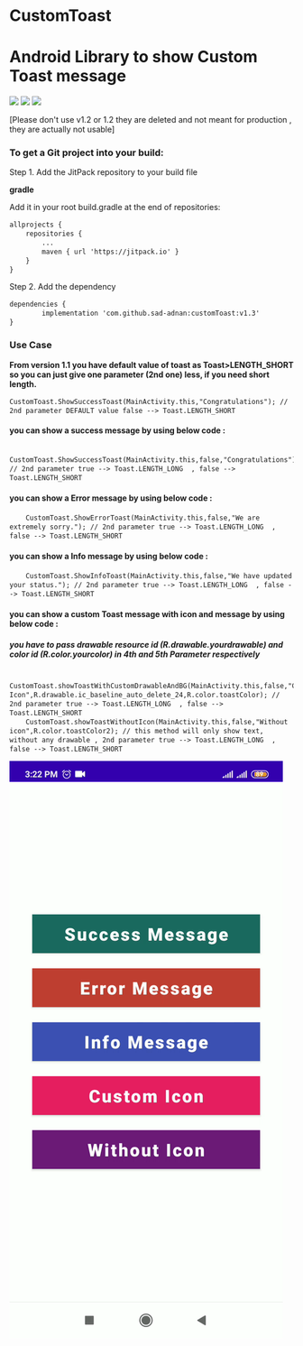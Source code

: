 # CustomToast
<h1>Android Library to show Custom Toast message</h1>

[![](https://jitpack.io/v/sad-adnan/customToast.svg)](https://jitpack.io/#sad-adnan/customToast)
[![](https://jitpack.io/v/sad-adnan/customToast/month.svg)](https://jitpack.io#sad-adnan/customToast)
[![](https://jitpack.io/v/sad-adnan/customToast/week.svg)](https://jitpack.io#sad-adnan/customToast)

 [Please don't use v1.2 or 1.2 they are deleted and not meant for production , they are actually not usable]

<h3><b>To get a Git project into your build:</b></h3>

Step 1. Add the JitPack repository to your build file

<b>gradle</b>

Add it in your root build.gradle at the end of repositories:

	allprojects {
		repositories {
			...
			maven { url 'https://jitpack.io' }
		}
	}
Step 2. Add the dependency

	dependencies {
	        implementation 'com.github.sad-adnan:customToast:v1.3'
	}
  
  <h3><b> Use Case</b></h3>
  
  <b>From version 1.1 you have default value of toast as Toast>LENGTH_SHORT so you can just give one parameter (2nd one) less, if you need short length.</b>
  
  	CustomToast.ShowSuccessToast(MainActivity.this,"Congratulations"); // 2nd parameter DEFAULT value false --> Toast.LENGTH_SHORT
  
  <h4>you can show a success message by using below code :</h4>
        
        CustomToast.ShowSuccessToast(MainActivity.this,false,"Congratulations"); // 2nd parameter true --> Toast.LENGTH_LONG  , false --> Toast.LENGTH_SHORT
                 
  <h4>you can show a Error message by using below code :</h4>
        
        CustomToast.ShowErrorToast(MainActivity.this,false,"We are extremely sorry."); // 2nd parameter true --> Toast.LENGTH_LONG  , false --> Toast.LENGTH_SHORT
        
  <h4>you can show a Info message by using below code :</h4>
 
        CustomToast.ShowInfoToast(MainActivity.this,false,"We have updated your status."); // 2nd parameter true --> Toast.LENGTH_LONG  , false --> Toast.LENGTH_SHORT
       
       
       

   
   <h4>you can show a custom Toast message with icon and message by using below code :
   <h5>you have to pass drawable resource id (R.drawable.yourdrawable) and color id (R.color.yourcolor) in 4th and 5th Parameter respectively</h5></h4>
       
        CustomToast.showToastWithCustomDrawableAndBG(MainActivity.this,false,"Custom Icon",R.drawable.ic_baseline_auto_delete_24,R.color.toastColor); // 2nd parameter true --> Toast.LENGTH_LONG  , false --> Toast.LENGTH_SHORT
        CustomToast.showToastWithoutIcon(MainActivity.this,false,"Without icon",R.color.toastColor2); // this method will only show text, without any drawable , 2nd parameter true --> Toast.LENGTH_LONG  , false --> Toast.LENGTH_SHORT
            

           
   


<img src="https://raw.githubusercontent.com/sad-adnan/customToast/master/demo.gif"/>
